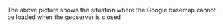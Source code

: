 The above picture shows the situation where the Google basemap cannot be loaded when the geoserver is closed


